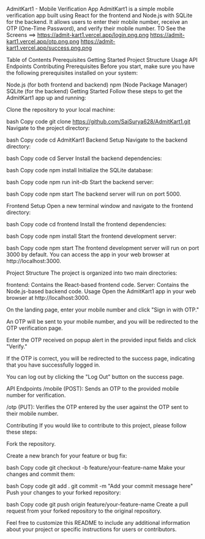 AdmitKart1 - Mobile Verification App
AdmitKart1 is a simple mobile verification app built using React for the frontend and Node.js with SQLite for the backend. It allows users to enter their mobile number, receive an OTP (One-Time Password), and verify their mobile number.
TO See the Screens ==>
https://admit-kart1.vercel.app/login.png.png
https://admit-kart1.vercel.app/otp.png.png
https://admit-kart1.vercel.app/success.png.png

Table of Contents
Prerequisites
Getting Started
Project Structure
Usage
API Endpoints
Contributing
Prerequisites
Before you start, make sure you have the following prerequisites installed on your system:

Node.js (for both frontend and backend)
npm (Node Package Manager)
SQLite (for the backend)
Getting Started
Follow these steps to get the AdmitKart1 app up and running:

Clone the repository to your local machine:

bash
Copy code
git clone https://github.com/SaiSurya628/AdmitKart1.git
Navigate to the project directory:

bash
Copy code
cd AdmitKart1
Backend Setup
Navigate to the backend directory:

bash
Copy code
cd Server
Install the backend dependencies:

bash
Copy code
npm install
Initialize the SQLite database:

bash
Copy code
npm run init-db
Start the backend server:

bash
Copy code
npm start
The backend server will run on port 5000.

Frontend Setup
Open a new terminal window and navigate to the frontend directory:

bash
Copy code
cd frontend
Install the frontend dependencies:

bash
Copy code
npm install
Start the frontend development server:

bash
Copy code
npm start
The frontend development server will run on port 3000 by default. You can access the app in your web browser at http://localhost:3000.

Project Structure
The project is organized into two main directories:

frontend: Contains the React-based frontend code.
Server: Contains the Node.js-based backend code.
Usage
Open the AdmitKart1 app in your web browser at http://localhost:3000.

On the landing page, enter your mobile number and click "Sign in with OTP."

An OTP will be sent to your mobile number, and you will be redirected to the OTP verification page.

Enter the OTP received on popup alert in the provided input fields and click "Verify."

If the OTP is correct, you will be redirected to the success page, indicating that you have successfully logged in.

You can log out by clicking the "Log Out" button on the success page.

API Endpoints
/mobile (POST): Sends an OTP to the provided mobile number for verification.

/otp (PUT): Verifies the OTP entered by the user against the OTP sent to their mobile number.

Contributing
If you would like to contribute to this project, please follow these steps:

Fork the repository.

Create a new branch for your feature or bug fix:

bash
Copy code
git checkout -b feature/your-feature-name
Make your changes and commit them:

bash
Copy code
git add .
git commit -m "Add your commit message here"
Push your changes to your forked repository:

bash
Copy code
git push origin feature/your-feature-name
Create a pull request from your forked repository to the original repository.



Feel free to customize this README to include any additional information about your project or specific instructions for users or contributors.
